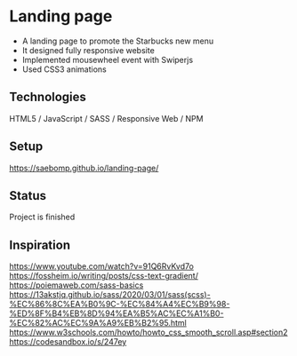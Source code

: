 # Landing page
- A landing page to promote the Starbucks new menu
- It designed fully responsive website
- Implemented mousewheel event with Swiperjs
- Used CSS3 animations
## Technologies
HTML5 / JavaScript / SASS / Responsive Web / NPM
## Setup
https://saebomp.github.io/landing-page/
## Status
Project is finished
## Inspiration
https://www.youtube.com/watch?v=91Q6RvKvd7o <br />
https://fossheim.io/writing/posts/css-text-gradient/<br />
https://poiemaweb.com/sass-basics <br />
https://13akstjq.github.io/sass/2020/03/01/sass(scss)-%EC%86%8C%EA%B0%9C-%EC%84%A4%EC%B9%98-%ED%8F%B4%EB%8D%94%EA%B5%AC%EC%A1%B0-%EC%82%AC%EC%9A%A9%EB%B2%95.html <br />
https://www.w3schools.com/howto/howto_css_smooth_scroll.asp#section2 <br />
https://codesandbox.io/s/247ey<br />
